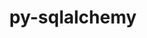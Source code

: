 ---
title: "py-sqlalchemy"
layout: cache
categories: [package, develop-2023-12-10]
meta: {"versions": ["1.4.49"], "compilers": ["gcc@=11.4.0", "gcc@=7.5.0", "gcc@=9.4.0", "oneapi@=2023.2.0"], "oss": ["ubuntu18.04", "ubuntu20.04"], "platforms": ["linux"], "targets": ["neoverse_v1", "ppc64le", "x86_64_v3"], "stacks": ["e4s", "e4s-neoverse_v1", "e4s-oneapi", "e4s-power", "radiuss", "root"], "num_specs": 9, "num_specs_by_stack": {"radiuss": 1, "root": 9, "e4s-neoverse_v1": 2, "e4s-power": 2, "e4s": 2, "e4s-oneapi": 2}}
spec_details: [{"hash": "qcir4s7luqqf72ptjnov56fcwsinzz5z", "compiler": "gcc@=7.5.0", "versions": ["1.4.49"], "os": "ubuntu18.04", "platform": "linux", "target": "x86_64_v3", "variants": ["backend=none", "build_system=python_pip"], "stacks": ["radiuss", "root"], "size": "-", "tarball": "https://binaries.spack.io/releases/develop-2023-12-10/build_cache/linux-ubuntu18.04-x86_64_v3/gcc-7.5.0/py-sqlalchemy-1.4.49/linux-ubuntu18.04-x86_64_v3-gcc-7.5.0-py-sqlalchemy-1.4.49-qcir4s7luqqf72ptjnov56fcwsinzz5z.spack"}, {"hash": "jf5y4galvuzvoldi3gi2ec3hqsev3bu7", "compiler": "gcc@=11.4.0", "versions": ["1.4.49"], "os": "ubuntu20.04", "platform": "linux", "target": "neoverse_v1", "variants": ["backend=none", "build_system=python_pip"], "stacks": ["e4s-neoverse_v1", "root"], "size": "-", "tarball": "https://binaries.spack.io/releases/develop-2023-12-10/build_cache/linux-ubuntu20.04-neoverse_v1/gcc-11.4.0/py-sqlalchemy-1.4.49/linux-ubuntu20.04-neoverse_v1-gcc-11.4.0-py-sqlalchemy-1.4.49-jf5y4galvuzvoldi3gi2ec3hqsev3bu7.spack"}, {"hash": "unr4zhxgvkx5jkppaqalniizbagkdz7s", "compiler": "gcc@=11.4.0", "versions": ["1.4.49"], "os": "ubuntu20.04", "platform": "linux", "target": "neoverse_v1", "variants": ["backend=none", "build_system=python_pip"], "stacks": ["e4s-neoverse_v1", "root"], "size": "-", "tarball": "https://binaries.spack.io/releases/develop-2023-12-10/build_cache/linux-ubuntu20.04-neoverse_v1/gcc-11.4.0/py-sqlalchemy-1.4.49/linux-ubuntu20.04-neoverse_v1-gcc-11.4.0-py-sqlalchemy-1.4.49-unr4zhxgvkx5jkppaqalniizbagkdz7s.spack"}, {"hash": "pvifjb643v62htu6henj2kmuxzgexncu", "compiler": "gcc@=9.4.0", "versions": ["1.4.49"], "os": "ubuntu20.04", "platform": "linux", "target": "ppc64le", "variants": ["backend=none", "build_system=python_pip"], "stacks": ["e4s-power", "root"], "size": "-", "tarball": "https://binaries.spack.io/releases/develop-2023-12-10/build_cache/linux-ubuntu20.04-ppc64le/gcc-9.4.0/py-sqlalchemy-1.4.49/linux-ubuntu20.04-ppc64le-gcc-9.4.0-py-sqlalchemy-1.4.49-pvifjb643v62htu6henj2kmuxzgexncu.spack"}, {"hash": "gwol5pt3fett4zglevgcukadie2zxp5i", "compiler": "gcc@=9.4.0", "versions": ["1.4.49"], "os": "ubuntu20.04", "platform": "linux", "target": "ppc64le", "variants": ["backend=none", "build_system=python_pip"], "stacks": ["e4s-power", "root"], "size": "-", "tarball": "https://binaries.spack.io/releases/develop-2023-12-10/build_cache/linux-ubuntu20.04-ppc64le/gcc-9.4.0/py-sqlalchemy-1.4.49/linux-ubuntu20.04-ppc64le-gcc-9.4.0-py-sqlalchemy-1.4.49-gwol5pt3fett4zglevgcukadie2zxp5i.spack"}, {"hash": "jgrjy2szzf2cjrpbfmsauswl3klel6fu", "compiler": "gcc@=11.4.0", "versions": ["1.4.49"], "os": "ubuntu20.04", "platform": "linux", "target": "x86_64_v3", "variants": ["backend=none", "build_system=python_pip"], "stacks": ["e4s", "root"], "size": "-", "tarball": "https://binaries.spack.io/releases/develop-2023-12-10/build_cache/linux-ubuntu20.04-x86_64_v3/gcc-11.4.0/py-sqlalchemy-1.4.49/linux-ubuntu20.04-x86_64_v3-gcc-11.4.0-py-sqlalchemy-1.4.49-jgrjy2szzf2cjrpbfmsauswl3klel6fu.spack"}, {"hash": "3y7jswmxm54wfsrp5rusjjpe6i34smtw", "compiler": "gcc@=11.4.0", "versions": ["1.4.49"], "os": "ubuntu20.04", "platform": "linux", "target": "x86_64_v3", "variants": ["backend=none", "build_system=python_pip"], "stacks": ["e4s", "root"], "size": "-", "tarball": "https://binaries.spack.io/releases/develop-2023-12-10/build_cache/linux-ubuntu20.04-x86_64_v3/gcc-11.4.0/py-sqlalchemy-1.4.49/linux-ubuntu20.04-x86_64_v3-gcc-11.4.0-py-sqlalchemy-1.4.49-3y7jswmxm54wfsrp5rusjjpe6i34smtw.spack"}, {"hash": "xdem7iw7djhutvb4mu6slgca3y6c4myy", "compiler": "oneapi@=2023.2.0", "versions": ["1.4.49"], "os": "ubuntu20.04", "platform": "linux", "target": "x86_64_v3", "variants": ["backend=none", "build_system=python_pip"], "stacks": ["e4s-oneapi", "root"], "size": "-", "tarball": "https://binaries.spack.io/releases/develop-2023-12-10/build_cache/linux-ubuntu20.04-x86_64_v3/oneapi-2023.2.0/py-sqlalchemy-1.4.49/linux-ubuntu20.04-x86_64_v3-oneapi-2023.2.0-py-sqlalchemy-1.4.49-xdem7iw7djhutvb4mu6slgca3y6c4myy.spack"}, {"hash": "fpgzyexaaiiuzls74zxfwulktqj3b6jk", "compiler": "oneapi@=2023.2.0", "versions": ["1.4.49"], "os": "ubuntu20.04", "platform": "linux", "target": "x86_64_v3", "variants": ["backend=none", "build_system=python_pip"], "stacks": ["e4s-oneapi", "root"], "size": "-", "tarball": "https://binaries.spack.io/releases/develop-2023-12-10/build_cache/linux-ubuntu20.04-x86_64_v3/oneapi-2023.2.0/py-sqlalchemy-1.4.49/linux-ubuntu20.04-x86_64_v3-oneapi-2023.2.0-py-sqlalchemy-1.4.49-fpgzyexaaiiuzls74zxfwulktqj3b6jk.spack"}]
---